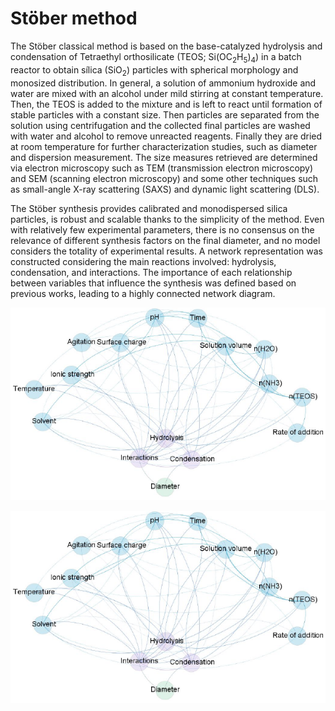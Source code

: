 # Stöber method

The Stöber classical method is based on the base-catalyzed hydrolysis and condensation of Tetraethyl orthosilicate (TEOS; Si(OC<sub>2</sub>H<sub>5</sub>)<sub>4</sub>) in a batch reactor to obtain sílica (SiO<sub>2</sub>) particles with spherical morphology and monosized distribution. In general, a solution of ammonium hydroxide and water are mixed with an alcohol under mild stirring at constant temperature. Then, the TEOS is added to the mixture and is left to react until formation of stable particles with a constant size. Then particles are separated from the solution using centrifugation and the collected final particles are washed with water and alcohol to remove unreacted reagents. Finally they are dried at room temperature for further characterization studies, such as diameter and dispersion measurement. The size measures retrieved are determined via electron microscopy such as TEM (transmission electron microscopy) and SEM (scanning electron microscopy) and some other techniques such as small-angle X-ray scattering (SAXS) and dynamic light scattering (DLS).

The Stöber synthesis provides calibrated and monodispersed silica particles, is robust and scalable thanks to the simplicity of the method. Even with relatively few experimental parameters, there is no consensus on the relevance of different synthesis factors on the final diameter, and no model considers the totality of experimental results. A network representation was constructed considering the main reactions involved: hydrolysis, condensation, and interactions. The importance of each relationship between variables that influence the synthesis was defined based on previous works, leading to a highly connected network diagram.

![Stöber Graph](https://github.com/open-nanosystems/open-stober-project/blob/main/docs/database/graph_stober.PNG "Text to show on mouseover")

<p align="center">
  <img src="https://github.com/open-nanosystems/open-stober-project/blob/main/docs/database/graph_stober.PNG" onmouseover="Text to show on mouseover">
</p>


